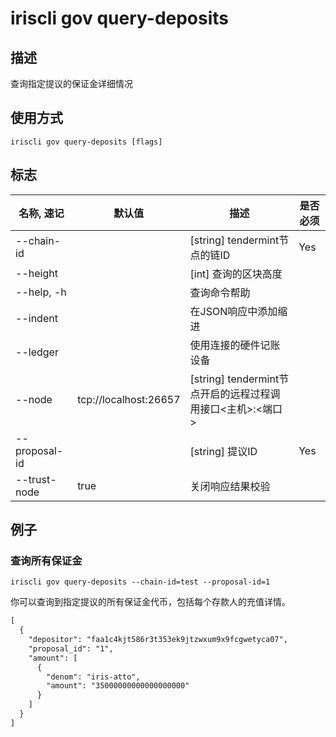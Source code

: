 # iriscli gov query-deposits

## 描述

查询指定提议的保证金详细情况

## 使用方式

```
iriscli gov query-deposits [flags]
```

## 标志

| 名称, 速记       | 默认值                      | 描述                                                                                                                                                 | 是否必须  |
| --------------- | -------------------------- | ---------------------------------------------------------------------------------------------------------------------------------------------------- | -------- |
| --chain-id      |                            | [string] tendermint节点的链ID                                                                                                                 | Yes      |
| --height        |                            | [int] 查询的区块高度                                                                                  |          |
| --help, -h      |                            | 查询命令帮助                                                                                                                              |          |
| --indent        |                            | 在JSON响应中添加缩进                                                                                                                          |          |
| --ledger        |                            | 使用连接的硬件记账设备                                                                                                                        |          |
| --node          | tcp://localhost:26657      | [string] tendermint节点开启的远程过程调用接口\<主机>:\<端口>                                                                                  |          |
| --proposal-id   |                            | [string] 提议ID                                                                                                        | Yes      |
| --trust-node    | true                       | 关闭响应结果校验                                                                                                                    |          |

## 例子

### 查询所有保证金

```shell
iriscli gov query-deposits --chain-id=test --proposal-id=1
```

你可以查询到指定提议的所有保证金代币，包括每个存款人的充值详情。

```txt
[
  {
    "depositor": "faa1c4kjt586r3t353ek9jtzwxum9x9fcgwetyca07",
    "proposal_id": "1",
    "amount": [
      {
        "denom": "iris-atto",
        "amount": "35000000000000000000"
      }
    ]
  }
]
```